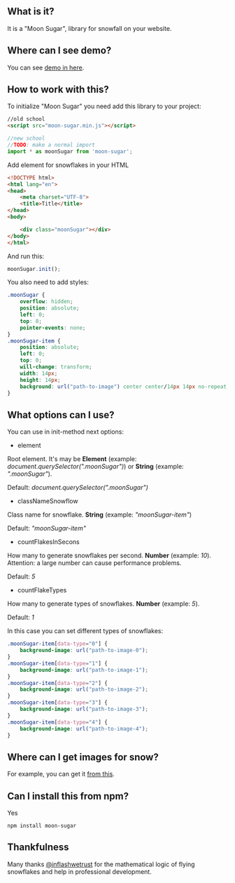 ## What is it?
It is a "Moon Sugar", library for snowfall on your website.

## Where can I see demo?

You can see [demo in here](https://hawkeyepierce89.github.io/Moon-Sugar/).

## How to work with this?
To initialize "Moon Sugar" you need add this library to your project:
````html
//old school
<script src="moon-sugar.min.js"></script>
`````

````javascript
//new school
//TODO: make a normal import
import * as moonSugar from 'moon-sugar';
`````

Add element for snowflakes in your HTML

````html
<!DOCTYPE html>
<html lang="en">
<head>
    <meta charset="UTF-8">
    <title>Title</title>
</head>
<body>

    <div class="moonSugar"></div>
</body>
</html>
`````

And run this:

````javascript
moonSugar.init();
`````

You also need to add styles:

````CSS
.moonSugar {
    overflow: hidden;
    position: absolute;
    left: 0;
    top: 0;
    pointer-events: none;
}
.moonSugar-item {
    position: absolute;
    left: 0;
    top: 0;
    will-change: transform;
    width: 14px;
    height: 14px;
    background: url("path-to-image") center center/14px 14px no-repeat;
}
`````

## What options can I use?

You can use in init-method next options:

- element

Root element. It's may be **Element** (example: _document.querySelector(".moonSugar")_) or **String** (example: _".moonSugar"_).

Default: _document.querySelector(".moonSugar")_

- classNameSnowflow

Class name for snowflake. **String** (example: _"moonSugar-item"_)

Default: _"moonSugar-item"_

- countFlakesInSecons

How many to generate snowflakes per second. **Number** (example: _10_). Attention: a large number can cause performance problems.

Default: _5_

- countFlakeTypes

How many to generate types of snowflakes. **Number** (example: _5_).

Default: _1_

In this case you can set different types of snowflakes:

````CSS
.moonSugar-item[data-type="0"] {
    background-image: url("path-to-image-0");
}
.moonSugar-item[data-type="1"] {
    background-image: url("path-to-image-1");
}
.moonSugar-item[data-type="2"] {
    background-image: url("path-to-image-2");
}
.moonSugar-item[data-type="3"] {
    background-image: url("path-to-image-3");
}
.moonSugar-item[data-type="4"] {
    background-image: url("path-to-image-4");
}
`````

## Where can I get images for snow?

For example, you can get it [from this](https://www.flaticon.com/packs/snowflakes).

## Can I install this from npm?

Yes

`````
npm install moon-sugar
`````

## Thankfulness

Many thanks [@inflashwetrust](https://twitter.com/inflashwetrust) for the mathematical logic of flying snowflakes and help in professional development.